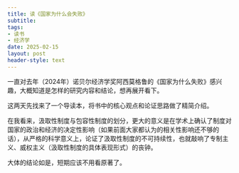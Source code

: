```yaml
---
title: 读《国家为什么会失败》
subtitle: 
tags: 
- 读书
- 经济学
date: 2025-02-15
layout: post
header-style: text
---
```



一直对去年（2024年）诺贝尔经济学奖阿西莫格鲁的《国家为什么失败》感兴趣，大概知道是怎样的研究内容和结论，想再展开看下。

这两天先找来了一个导读本，将书中的核心观点和论证思路做了精简介绍。

在我看来，汲取性制度与包容性制度的划分，更大的意义是在学术上确认了制度对国家的政治和经济的决定性影响（如果前面大家都认为的相关性影响还不够的话），从严格的科学意义上，论证了汲取性制度的不可持续性，也就敲响了专制主义、威权主义（汲取性制度的具体表现形式）的丧钟。

大体的结论如是，短期应该不用看原著了。